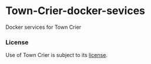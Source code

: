 # Town-Crier-docker-sevices
Docker services for Town Crier

### License

Use of Town Crier is subject to its [license](https://github.com/bl4ck5un/Town-Crier/).
